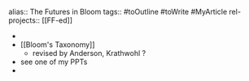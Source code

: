 alias:: The Futures in Bloom
tags:: #toOutline #toWrite #MyArticle
rel-projects:: [[FF-ed]]

-
- [[Bloom's Taxonomy]]
	- revised by Anderson, Krathwohl ?
- see one of my PPTs
-
